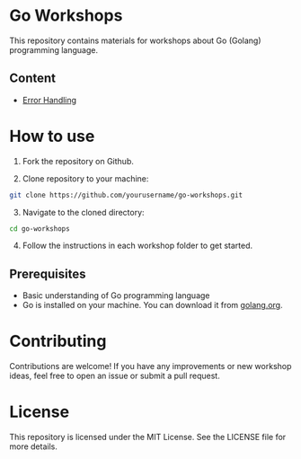 # Go Workshops

This repository contains materials for workshops about Go (Golang) programming language.

## Content

- [Error Handling](./errorhandling/README.md)


# How to use 

1. Fork the repository on Github.

2. Clone repository to your machine:

```sh
git clone https://github.com/yourusername/go-workshops.git
```

3. Navigate to the cloned directory:

```sh
cd go-workshops
```

4. Follow the instructions in each workshop folder to get started.
   

## Prerequisites

- Basic understanding of Go programming language
- Go is installed on your machine. You can download it from [golang.org](https://golang.org).

# Contributing

Contributions are welcome! If you have any improvements or new workshop ideas, feel free to open an issue or submit a pull request.

# License

This repository is licensed under the MIT License. See the LICENSE file for more details.
